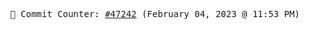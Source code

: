<p align="center">
    <samp>
        📮 Commit Counter: <a href="https://github.com/Javascript-void0/Javascript-void0/commits/main">#47242</a> (February 04, 2023 @ 11:53 PM)
    </samp>
</p>